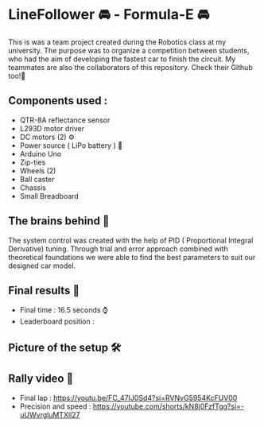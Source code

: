 # LineFollower 🚘 - Formula-E 🚘

This is was a team project created during the Robotics class at my university. The purpose was to organize a competition between students, who had the aim of developing the fastest car to finish the circuit. My teammates are also the collaborators of this repository. Check their Github too!👀 


## Components used : 

 - QTR-8A reflectance sensor
 - L293D motor driver 
 - DC motors (2) ⚙️
 - Power source ( LiPo battery ) 🔋
 - Arduino Uno
 - Zip-ties
 - Wheels (2) 
 - Ball caster
 - Chassis
 - Small Breadboard



## The brains behind 🧠
The system control was created with the help of PID ( Proportional Integral Derivative) tuning. Through trial and error approach combined with theoretical foundations we were able to find the best parameters to suit our designed car model. 

## Final results 🏅
 - Final time : 16.5 seconds ⌚️
 - Leaderboard position : 

## Picture of the setup 🛠

## Rally video 🏁
 - Final lap :  https://youtu.be/FC_47IJ0Sd4?si=RVNvG5954KcFUV00
 - Precision and speed : https://youtube.com/shorts/kN8j0FzfTgg?si=-uUWvrgluMTXll27
